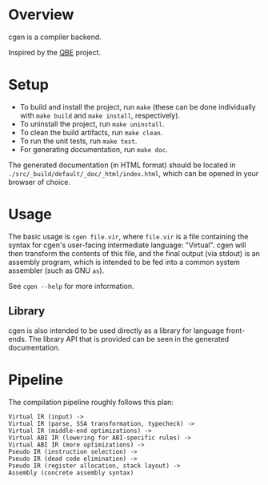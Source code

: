 # Overview

cgen is a compiler backend.

Inspired by the [QBE](https://c9x.me/compile/) project.

# Setup

- To build and install the project, run `make` (these can be done individually with `make build` and `make install`, respectively).
- To uninstall the project, run `make uninstall`.
- To clean the build artifacts, run `make clean`.
- To run the unit tests, run `make test`.
- For generating documentation, run `make doc`.

The generated documentation (in HTML format) should be located in `./src/_build/default/_doc/_html/index.html`, which can be opened in your browser of choice.

# Usage

The basic usage is `cgen file.vir`, where `file.vir` is a file containing the syntax for cgen's user-facing intermediate language: "Virtual".
cgen will then transform the contents of this file, and the final output (via stdout) is an assembly program, which is intended to be fed into a common system assembler (such as GNU `as`).

See `cgen --help` for more information.

## Library

cgen is also intended to be used directly as a library for language front-ends.
The library API that is provided can be seen in the generated documentation.

# Pipeline

The compilation pipeline roughly follows this plan:

```
Virtual IR (input) ->
Virtual IR (parse, SSA transformation, typecheck) ->
Virtual IR (middle-end optimizations) ->
Virtual ABI IR (lowering for ABI-specific rules) ->
Virtual ABI IR (more optimizations) ->
Pseudo IR (instruction selection) ->
Pseudo IR (dead code elimination) ->
Pseudo IR (register allocation, stack layout) ->
Assembly (concrete assembly syntax)
```
